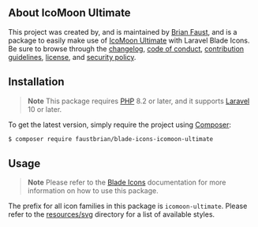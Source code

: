## About IcoMoon Ultimate

This project was created by, and is maintained by [Brian Faust](https://github.com/faustbrian), and is a package to easily make use of [IcoMoon Ultimate](https://icomoon.io/#preview-ultimate) with Laravel Blade Icons. Be sure to browse through the [changelog](CHANGELOG.md), [code of conduct](.github/CODE_OF_CONDUCT.md), [contribution guidelines](.github/CONTRIBUTING.md), [license](LICENSE), and [security policy](.github/SECURITY.md).

## Installation

> **Note**
> This package requires [PHP](https://www.php.net/) 8.2 or later, and it supports [Laravel](https://laravel.com/) 10 or later.

To get the latest version, simply require the project using [Composer](https://getcomposer.org/):

```bash
$ composer require faustbrian/blade-icons-icomoon-ultimate
```

## Usage

> **Note**
> Please refer to the [Blade Icons](https://github.com/basecodeoy/blade-icons) documentation for more information on how to use this package.

The prefix for all icon families in this package is `icomoon-ultimate`. Please refer to the [resources/svg](/resources/svg) directory for a list of available styles.
